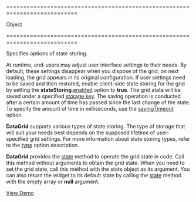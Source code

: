 <!--**
/*-------------------------------------------
    Auto-generated file. Do not modify.
-------------------------------------------

**-->
===========================================================================
<!--type-->Object<!--/type-->
===========================================================================

<!--shortDescription-->
Specifies options of state storing.
<!--/shortDescription-->

<!--fullDescription-->
At runtime, end-users may adjust user interface settings to their needs. By default, these settings disappear when you dispose of the grid; on next loading, the grid appears in its original configuration. If user settings need to be saved and then restored, enable client-side state storing for the grid by setting the **stateStoring**.[enabled](/Documentation/ApiReference/UI_Widgets/dxDataGrid/Configuration/stateStoring/#enabled) option to **true**. The grid state will be saved under a specified [storage key](/Documentation/ApiReference/UI_Widgets/dxDataGrid/Configuration/stateStoring/#storageKey). The saving operation is conducted after a certain amount of time has passed since the last change of the state. To specify the amount of time in milliseconds, use the [savingTimeout](/Documentation/ApiReference/UI_Widgets/dxDataGrid/Configuration/stateStoring/#savingTimeout) option.

**DataGrid** supports various types of state storing. The type of storage that will suit your needs best depends on the supposed lifetime of user-specified grid settings. For more information about state storing types, refer to the [type](/Documentation/ApiReference/UI_Widgets/dxDataGrid/Configuration/stateStoring/#type) option description.

**DataGrid** provides the [state](/Documentation/ApiReference/UI_Widgets/dxDataGrid/Methods/#state) method to operate the grid state in code. Call this method without arguments to obtain the grid state. When you need to set the grid state, call this method with the state object as its argument. You can also return the widget to its default state by calling the [state](/Documentation/ApiReference/UI_Widgets/dxDataGrid/Methods/#state) method with the empty array or **null** argument.

<a href="http://js.devexpress.com/Demos/WidgetsGallery/#demo/datagridgridstatepersistencestatepersistence/" class="button orange small fix-width-155" style="margin-right: 20px;" target="_blank">View Demo</a>
<!--/fullDescription-->